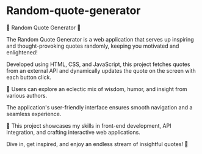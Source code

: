 # Random-quote-generator

🌟 Random Quote Generator 🌟

The Random Quote Generator is a web application that serves up inspiring and thought-provoking quotes randomly, keeping you motivated and enlightened!

Developed using HTML, CSS, and JavaScript, this project fetches quotes from an external API and dynamically updates the quote on the screen with each button click.

🔄 Users can explore an eclectic mix of wisdom, humor, and insight from various authors.

The application's user-friendly interface ensures smooth navigation and a seamless experience.

🚀 This project showcases my skills in front-end development, API integration, and crafting interactive web applications.

Dive in, get inspired, and enjoy an endless stream of insightful quotes! 🌈
